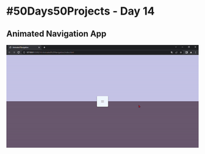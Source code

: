 # #50Days50Projects - Day 14

## Animated Navigation App

![](/14-Animated%20Navigation/ezgif.com-gif-maker.gif)